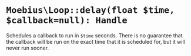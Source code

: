 # `Moebius\Loop::delay(float $time, $callback=null): Handle`

Schedules a callback to run in `$time` seconds. There is no guarantee that the callback
will be run on the exact time that it is scheduled for, but it will never run sooner.

